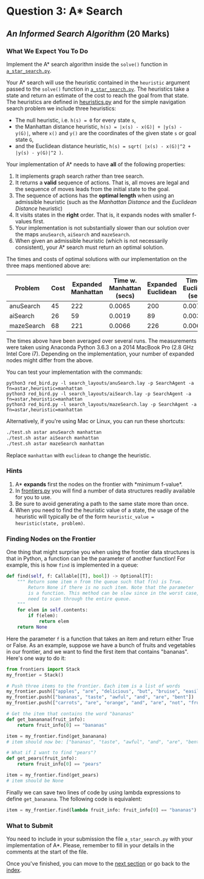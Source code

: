 # Question 3: A\* Search

## _An Informed Search Algorithm_ (20 Marks)

### What We Expect You To Do

Implement the A\* search algorithm inside the `solve()` function in
[`a_star_search.py`](../a_star_search.py).

Your A\* search will use the heuristic contained in the `heuristic` argument
passed to the `solve()` function in [`a_star_search.py`](../a_star_search.py).
The heuristics take a state and return an estimate of the cost to reach the
goal from that state. The heuristics are defined in
[heuristics.py](../heuristics.py) and for the simple navigation search problem
we include three heuristics:

- The null heuristic, i.e. `h(s) = 0` for every state `s`,
- the Manhattan distance heuristic, `h(s) = |x(s) - x(G)| + |y(s) - y(G)|`,
  where `x()` and `y()` are the coordinates of the given state `s` or goal
  state `G`,
- and the Euclidean distance heuristic,
  `h(s) = sqrt( |x(s) - x(G)|^2 + |y(s) - y(G)|^2 )`.

Your implementation of A\* needs to have **all** of the following properties:

1. It implements graph search rather than tree search.
2. It returns a **valid** sequence of actions. That is, all moves are legal and
   the sequence of moves leads from the initial state to the goal.
3. The sequence of actions has the **optimal length** when using an admissible
   heuristic (such as the _Manhattan Distance_ and the _Euclidean Distance_
   heuristic)
4. It visits states in the **right** order. That is, it expands nodes with
   smaller f-values first.
5. Your implementation is not substantially slower than our solution over the
   maps `anuSearch`, `aiSearch` and `mazeSearch`.
6. When given an admissible heuristic (which is not necessarily consistent),
   your A\* search must return an optimal solution.

The times and costs of optimal solutions with our implementation on the three
maps mentioned above are:

| Problem    | Cost | Expanded Manhattan | Time w. Manhattan (secs) | Expanded Euclidean | Time w. Euclidean (secs) |
| ---------- | ---- | ------------------ | ------------------------ | ------------------ | ------------------------ |
| anuSearch  | 45   | 222                | 0.0065                   | 200                | 0.0075                   |
| aiSearch   | 26   | 59                 | 0.0019                   | 89                 | 0.0030                   |
| mazeSearch | 68   | 221                | 0.0066                   | 226                | 0.0064                   |

The times above have been averaged over several runs. The measurements were
taken using Anaconda Python 3.6.3 on a 2014 MacBook Pro (2.8 GHz Intel Core
i7). Depending on the implementation, your number of expanded nodes might
differ from the above.

You can test your implementation with the commands:

```
python3 red_bird.py -l search_layouts/anuSearch.lay -p SearchAgent -a fn=astar,heuristic=manhattan
python3 red_bird.py -l search_layouts/aiSearch.lay -p SearchAgent -a fn=astar,heuristic=manhattan
python3 red_bird.py -l search_layouts/mazeSearch.lay -p SearchAgent -a fn=astar,heuristic=manhattan
```

Alternatively, if you're using Mac or Linux, you can run these shortcuts:

```sh
./test.sh astar anuSearch manhattan
./test.sh astar aiSearch manhattan
./test.sh astar mazeSearch manhattan
```

Replace `manhattan` with `euclidean` to change the heuristic.

### Hints

1. A* **expands** first the nodes on the frontier with *minimum f-value\*.
2. In [frontiers.py](../frontiers.py) you will find a number of data structures
   readily available for you to use.
3. Be sure to avoid generating a path to the same state more than once.
4. When you need to find the heuristic value of a state, the usage of the
   heuristic will typically be of the form `heuristic_value = heuristic(state, problem)`.

### Finding Nodes on the Frontier

One thing that might surprise you when using the frontier data structures is
that in Python, a function can be the parameter of another function! For
example, this is how `find` is implemented in a queue:

```python
def find(self, f: Callable[[T], bool]) -> Optional[T]:
    """ Return some item n from the queue such that f(n) is True.
        Return None if there is no such item. Note that the parameter `f`
        is a function. This method can be slow since in the worst case, we
        need to scan through the entire queue.
    """
    for elem in self.contents:
        if f(elem):
            return elem
    return None
```

Here the parameter `f` is a function that takes an item and return either True
or False. As an example, suppose we have a bunch of fruits and vegetables in
our frontier, and we want to find the first item that contains "bananas". Here's
one way to do it:

```python
from frontiers import Stack
my_frontier = Stack()

# Push three items to the frontier. Each item is a list of words
my_frontier.push(["apples", "are", "delicious", "but", "bruise", "easily"])
my_frontier.push(["bananas", "taste", "awful", "and", "are", "bent"])
my_frontier.push(["carrots", "are", "orange", "and", "are", "not", "fruit"])

# Get the item that contains the word "bananas"
def get_bananana(fruit_info):
    return fruit_info[0] == "bananas"

item = my_frontier.find(get_bananana)
# item should now be: ["bananas", "taste", "awful", "and", "are", "bent"]

# What if I want to find "pears"?
def get_pears(fruit_info):
    return fruit_info[0] == "pears"

item = my_frontier.find(get_pears)
# item should be None
```

Finally we can save two lines of code by using lambda expressions to define
`get_bananana`. The following code is equivalent:

```python
item = my_frontier.find(lambda fruit_info: fruit_info[0] == "bananas")
```

### What to Submit

You need to include in your submission the file `a_star_search.py` with your
implementation of A\*. Please, remember to fill in your details in the comments
at the start of the file.

Once you've finished, you can move to the [next section](6_heuristics.md) or go
back to the [index](README.md).
